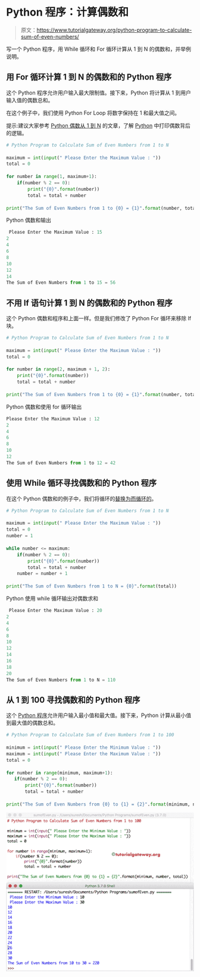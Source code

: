# Python 程序：计算偶数和

> 原文：<https://www.tutorialgateway.org/python-program-to-calculate-sum-of-even-numbers/>

写一个 Python 程序，用 While 循环和 For 循环计算从 1 到 N 的偶数和，并举例说明。

## 用 For 循环计算 1 到 N 的偶数和的 Python 程序

这个 Python 程序允许用户输入最大限制值。接下来，Python 将计算从 1 到用户输入值的偶数总和。

在这个例子中，我们使用 Python For Loop 将数字保持在 1 和最大值之间。

提示:建议大家参考 [Python 偶数从 1 到 N](https://www.tutorialgateway.org/python-program-to-print-even-numbers-from-1-to-n/) 的文章，了解 [Python](https://www.tutorialgateway.org/python-tutorial/) 中打印偶数背后的逻辑。

```py
# Python Program to Calculate Sum of Even Numbers from 1 to N

maximum = int(input(" Please Enter the Maximum Value : "))
total = 0

for number in range(1, maximum+1):
    if(number % 2 == 0):
        print("{0}".format(number))
        total = total + number

print("The Sum of Even Numbers from 1 to {0} = {1}".format(number, total))
```

Python 偶数和输出

```py
 Please Enter the Maximum Value : 15
2
4
6
8
10
12
14
The Sum of Even Numbers from 1 to 15 = 56
```

## 不用 If 语句计算 1 到 N 的偶数和的 Python 程序

这个 Python 偶数和程序和上面一样。但是我们修改了 Python For 循环来移除 If 块。

```py
# Python Program to Calculate Sum of Even Numbers from 1 to N

maximum = int(input(" Please Enter the Maximum Value : "))
total = 0

for number in range(2, maximum + 1, 2):
    print("{0}".format(number))
    total = total + number

print("The Sum of Even Numbers from 1 to {0} = {1}".format(number, total))
```

Python 偶数和使用 for 循环输出

 ```py
 Please Enter the Maximum Value : 12
2
4
6
8
10
12
The Sum of Even Numbers from 1 to 12 = 42
```

## 使用 While 循环寻找偶数和的 Python 程序

在这个 Python 偶数和的例子中，我们将循环的[替换为](https://www.tutorialgateway.org/python-for-loop/)[而循环的](https://www.tutorialgateway.org/python-while-loop/)。

```py
# Python Program to Calculate Sum of Even Numbers from 1 to N

maximum = int(input(" Please Enter the Maximum Value : "))
total = 0
number = 1

while number <= maximum:
    if(number % 2 == 0):
        print("{0}".format(number))
        total = total + number
    number = number + 1

print("The Sum of Even Numbers from 1 to N = {0}".format(total))
```

Python 使用 while 循环输出对偶数求和

```py
 Please Enter the Maximum Value : 20
2
4
6
8
10
12
14
16
18
20
The Sum of Even Numbers from 1 to N = 110
```

## 从 1 到 100 寻找偶数和的 Python 程序

这个 [Python 程序](https://www.tutorialgateway.org/python-programming-examples/)允许用户输入最小值和最大值。接下来，Python 计算从最小值到最大值的偶数总和。

 ```py
# Python Program to Calculate Sum of Even Numbers from 1 to 100

minimum = int(input(" Please Enter the Minimum Value : "))
maximum = int(input(" Please Enter the Maximum Value : "))
total = 0

for number in range(minimum, maximum+1):
    if(number % 2 == 0):
        print("{0}".format(number))
        total = total + number

print("The Sum of Even Numbers from {0} to {1} = {2}".format(minimum, number, total))
```

![Python Program to Calculate Sum of Even Numbers from 1 to N 4](img/4522f3b9be83de5279c093c59f7c2091.png)